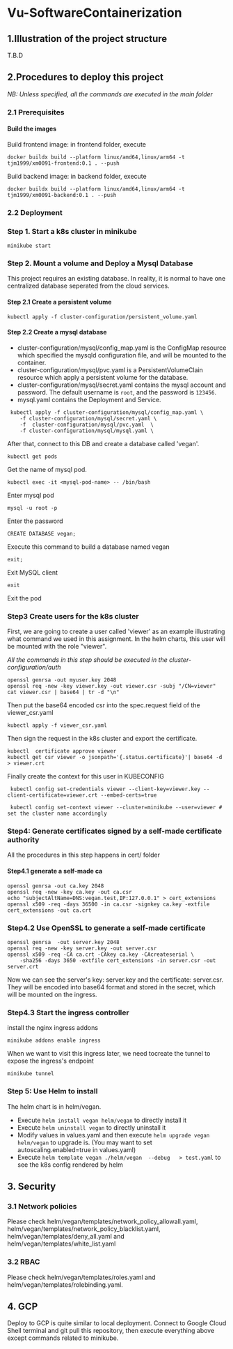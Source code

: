 # Vu-SoftwareContainerization
## 1.Illustration of the project structure
T.B.D

## 2.Procedures to deploy this project
*NB: Unless specified, all the commands are executed in the main folder*
### 2.1 Prerequisites
#### Build the images
Build frontend image: in frontend folder, execute
```
docker buildx build --platform linux/amd64,linux/arm64 -t tjm1999/xm0091-frontend:0.1 . --push
```

Build backend image: in backend folder, execute
```
docker buildx build --platform linux/amd64,linux/arm64 -t tjm1999/xm0091-backend:0.1 . --push
```

### 2.2 Deployment 
### Step 1. Start a k8s cluster in minikube
```shell
minikube start
```
### Step 2. Mount a volume and Deploy a Mysql Database
This project requires an existing database. In reality, it is normal to have one centralized database seperated from the cloud services.

#### Step 2.1 Create a persistent volume
```shell
kubectl apply -f cluster-configuration/persistent_volume.yaml
```
#### Step 2.2 Create a mysql database
- cluster-configuration/mysql/config_map.yaml is the ConfigMap resource which specified the mysqld configuration file, and will be mounted to the container.
- cluster-configuration/mysql/pvc.yaml is a PersistentVolumeClain resource which apply a persistent volume for the database.
- cluster-configuration/mysql/secret.yaml contains the mysql account and password. The default username is `root`, and the password is `123456`. 
- mysql.yaml contains the Deployment and Service.

```shell
 kubectl apply -f cluster-configuration/mysql/config_map.yaml \
    -f cluster-configuration/mysql/secret.yaml \
    -f  cluster-configuration/mysql/pvc.yaml  \
    -f cluster-configuration/mysql/mysql.yaml \
```

After that, connect to this DB and create a database called 'vegan'.

```
kubectl get pods
```
Get the name of mysql pod.
```
kubectl exec -it <mysql-pod-name> -- /bin/bash

```
Enter mysql pod


```
mysql -u root -p
```
Enter the password


```
CREATE DATABASE vegan;
```
Execute this command to build a database named vegan

```
exit;
```
Exit MySQL client

```
exit
```
Exit the pod


### Step3 Create users for the k8s cluster

First, we are going to create a user called 'viewer' as an example illustrating what command we used in this assignment. In the helm charts, this user will be mounted with the role "viewer".

*All the commands in this step should be executed in the cluster-configuration/auth*


```
openssl genrsa -out myuser.key 2048
openssl req -new -key viewer.key -out viewer.csr -subj "/CN=viewer"
cat viewer.csr | base64 | tr -d "\n"
```
Then put the base64 encoded csr into the spec.request field of the viewer_csr.yaml
```
kubectl apply -f viewer_csr.yaml  
```

Then sign the request in the k8s cluster and export the certificate.
```
kubectl  certificate approve viewer 
kubectl get csr viewer -o jsonpath='{.status.certificate}'| base64 -d > viewer.crt                              
```

Finally create the context for this user in KUBECONFIG
```
 kubectl config set-credentials viewer --client-key=viewer.key --client-certificate=viewer.crt --embed-certs=true

 kubectl config set-context viewer --cluster=minikube --user=viewer # set the cluster name accordingly

```

### Step4: Generate certificates signed by a self-made certificate authority
All the procedures in this step happens in cert/ folder
#### Step4.1 generate a self-made ca
```
openssl genrsa -out ca.key 2048
openssl req -new -key ca.key -out ca.csr
echo "subjectAltName=DNS:vegan.test,IP:127.0.0.1" > cert_extensions
openssl x509 -req -days 36500 -in ca.csr -signkey ca.key -extfile cert_extensions -out ca.crt
```

### Step4.2 Use OpenSSL to generate a self-made certificate 
```
openssl genrsa  -out server.key 2048 
openssl req -new -key server.key -out server.csr
openssl x509 -req -CA ca.crt -CAkey ca.key -CAcreateserial \
    -sha256 -days 3650 -extfile cert_extensions -in server.csr -out server.crt
```

Now we can see the server's key: server.key and the certificate: server.csr.
They will be encoded into base64 format and stored in the secret, which will be mounted on the ingress.
### Step4.3 Start the ingress controller
install the nginx ingress addons
```
minikube addons enable ingress 
```

When we want to visit this ingress later, we need tocreate the tunnel to expose the ingress's endpoint
```
minikube tunnel 
```

### Step 5: Use Helm to install
The helm chart is in helm/vegan.
- Execute `helm install vegan helm/vegan` to directly install it
- Execute `helm uninstall vegan` to directly uninstall it
- Modify values in values.yaml and then execute `helm upgrade vegan helm/vegan` to upgrade is. (You may want to set autoscaling.enabled=true in values.yaml)
- Execute `helm template vegan ./helm/vegan  --debug   > test.yaml` to see the k8s config rendered by helm

## 3. Security
### 3.1 Network policies
Please check helm/vegan/templates/network_policy_allowall.yaml, helm/vegan/templates/network_policy_blacklist.yaml, helm/vegan/templates/deny_all.yaml and helm/vegan/templates/white_list.yaml

### 3.2 RBAC
Please check helm/vegan/templates/roles.yaml and helm/vegan/templates/rolebinding.yaml.


## 4. GCP 
Deploy to GCP is quite similar to local deployment. Connect to Google Cloud Shell terminal and git pull this repository, then execute everything above except commands related to  minikube. 



